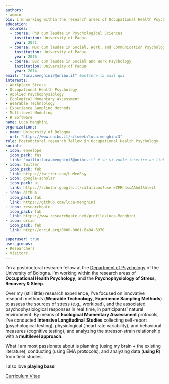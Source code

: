 ```yaml
---
authors:
- admin
bio: I'm working within the research areas of Occupational Health Psychology, and the Psychophysiology of Stress, Recovery & Sleep.
education:
  courses:
  - course: PhD cum laudae in Psychological Sciences
    institution: University of Padua
    year: 2021
  - course: MSc cum laudae in Social, Work, and Communication Psychology
    institution: University of Padua
    year: 2016
  - course: BSc cum laudae in Social and Work Psychology
    institution: University of Padua
    year: 2014
email: "luca.menghini3@unibo.it" #mettere la mail qui
interests:
- Workplace Stress
- Occupational Health Psychology
- Applied Psychophysiology
- Ecological Momentary Assessment
- Wearable Technlology
- Experience Sampling Methods
- Multilevel Modeling
- R Software
name: Luca Menghini
organizations:
- name: University of Bologna
  url: "https://www.unibo.it/sitoweb/luca.menghini3"
role: Postodctoral research fellow in Occupational Health Psychology 
social:
- icon: envelope
  icon_pack: fas
  link: 'mailto:luca.menghini3@unibo.it' # se si vuole inserire un link alla propria mail al posto di #contact mettere
- icon: twitter
  icon_pack: fab
  link: https://twitter.com/LuMenPsy
- icon: google-scholar
  icon_pack: ai
  link: https://scholar.google.it/citations?user=ZFRn4ssAAAAJ&hl=it
- icon: github
  icon_pack: fab
  link: https://github.com/luca-menghini
- icon: researchgate
  icon_pack: fab
  link: https://www.researchgate.net/profile/Luca-Menghini
- icon: orcid
  icon_pack: fab
  link: http://orcid.org/0000-0001-6494-3970

superuser: true
user_groups:
- Researchers
- Visitors
---
```


I'm a postdoctoral research fellow at the [Department of Psychology](https://www.unibo.it/sitoweb/luca.menghini3/en) of the University of Bologna. I'm working within the research areas of **Occupational Health Psychology**, and the **Psychophysiology of Stress, Recovery & Sleep**. 

Over my (still little) research experience, I've focused on innovative research methods (**Wearable Technology**, **Experience Sampling Methods**) to assess the sources of stress (e.g., workload), and the associated psychophysiological responses in real time, in participants’ natural environment. By means of **Ecological Momentary Assessment** protocols, I've conducted **Intensive Longitudinal Studies** collecting self-report (psychological testing), physiological (heart rate variability), and behavioral measures (cognitive testing), and analyzing the stressor-strain relationship with a **multilevel approach**.

What I am most passionate about is planning (using my brain + the existing literature), conducting (using EMA protocols), and analyzing data (**using R**) from field studies. 

I also love **playing bass**!

[Curriculum Vitae](files/cv.pdf)
